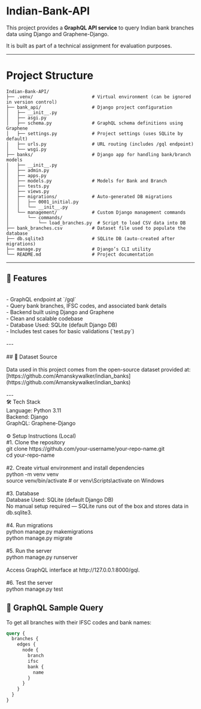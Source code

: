 # Indian-Bank-API

This project provides a **GraphQL API service** to query Indian bank branches data using Django and Graphene-Django.

It is built as part of a technical assignment for evaluation purposes.

---
# Project Structure

```plaintext
Indian-Bank-API/
├── .venv/                      # Virtual environment (can be ignored in version control)
├── bank_api/                   # Django project configuration
│   ├── __init__.py
│   ├── asgi.py
│   ├── schema.py               # GraphQL schema definitions using Graphene
│   ├── settings.py             # Project settings (uses SQLite by default)
│   ├── urls.py                 # URL routing (includes /gql endpoint)
│   └── wsgi.py
├── banks/                      # Django app for handling bank/branch models
│   ├── __init__.py
│   ├── admin.py
│   ├── apps.py
│   ├── models.py               # Models for Bank and Branch
│   ├── tests.py
│   ├── views.py
│   ├── migrations/             # Auto-generated DB migrations
│   │   ├── 0001_initial.py
│   │   └── __init__.py
│   └── management/             # Custom Django management commands
│       └── commands/
│           └── load_branches.py  # Script to load CSV data into DB
├── bank_branches.csv           # Dataset file used to populate the database
├── db.sqlite3                  # SQLite DB (auto-created after migrations)
├── manage.py                   # Django’s CLI utility
└── README.md                   # Project documentation
```




---
## 🚀 Features<br>
<br>
- GraphQL endpoint at `/gql`<br>
- Query bank branches, IFSC codes, and associated bank details<br>
- Backend built using Django and Graphene<br>
- Clean and scalable codebase<br>
- Database Used: SQLite (default Django DB)<br>
- Includes test cases for basic validations (`test.py`)<br>
<br>
---<br>
<br>
## 📂 Dataset Source<br>
<br>
Data used in this project comes from the open-source dataset provided at:<br>
[https://github.com/Amanskywalker/indian_banks](https://github.com/Amanskywalker/indian_banks)<br>
<br>
---<br>
🛠️ Tech Stack<br>
Language: Python 3.11<br>
Backend: Django<br>
GraphQL: Graphene-Django<br>
<br>
⚙️ Setup Instructions (Local)<br>
#1. Clone the repository<br>
git clone https://github.com/your-username/your-repo-name.git<br>
cd your-repo-name<br>
<br>
#2. Create virtual environment and install dependencies<br>
python -m venv venv<br>
source venv/bin/activate  # or venv\Scripts\activate on Windows<br>
<br>
#3. Database<br>
Database Used: SQLite (default Django DB)<br>
No manual setup required — SQLite runs out of the box and stores data in db.sqlite3.<br>
<br>
#4. Run migrations<br>
python manage.py makemigrations<br>
python manage.py migrate<br>
<br>
#5. Run the server<br>
python manage.py runserver<br>
<br>
Access GraphQL interface at http://127.0.0.1:8000/gql.<br>
<br>
#6. Test the server<br>
python manage.py test





## 🔗 GraphQL Sample Query

To get all branches with their IFSC codes and bank names:

```graphql
query {
  branches {
    edges {
      node {
        branch
        ifsc
        bank {
          name
        }
      }
    }
  }
}
